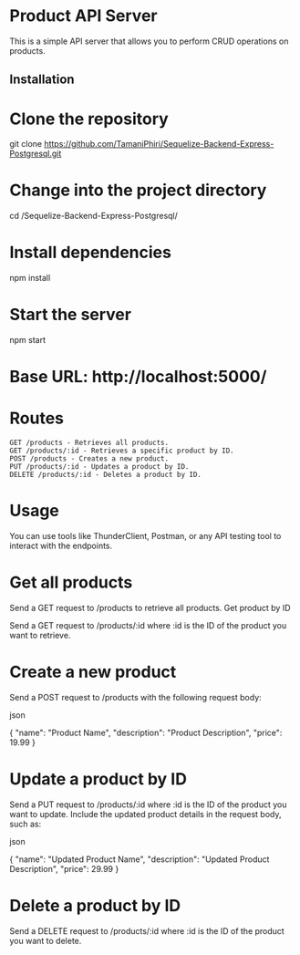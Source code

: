 # Product API Server

This is a simple API server that allows you to perform CRUD operations on products.

## Installation

# Clone the repository

git clone https://github.com/TamaniPhiri/Sequelize-Backend-Express-Postgresql.git

# Change into the project directory

cd /Sequelize-Backend-Express-Postgresql/

# Install dependencies

npm install

# Start the server

npm start

# Base URL: http://localhost:5000/

# Routes

    GET /products - Retrieves all products.
    GET /products/:id - Retrieves a specific product by ID.
    POST /products - Creates a new product.
    PUT /products/:id - Updates a product by ID.
    DELETE /products/:id - Deletes a product by ID.

# Usage

You can use tools like ThunderClient, Postman, or any API testing tool to interact with the endpoints.

# Get all products

Send a GET request to /products to retrieve all products.
Get product by ID

Send a GET request to /products/:id where :id is the ID of the product you want to retrieve.

# Create a new product

Send a POST request to /products with the following request body:

json

{
  "name": "Product Name",
  "description": "Product Description",
  "price": 19.99
}

# Update a product by ID

Send a PUT request to /products/:id where :id is the ID of the product you want to update. Include the updated product details in the request body, such as:

json

{
  "name": "Updated Product Name",
  "description": "Updated Product Description",
  "price": 29.99
}

# Delete a product by ID

Send a DELETE request to /products/:id where :id is the ID of the product you want to delete.